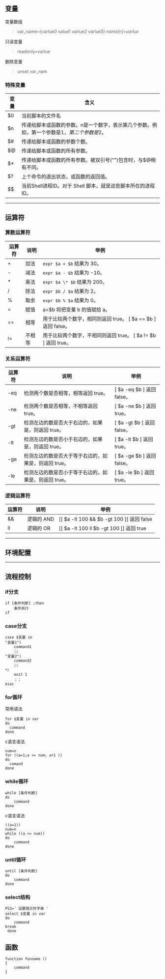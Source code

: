<!--more-->

## 变量
变量数组
>var_name=(varlue0 value1 varlue2 varlue3)
*name[n]=varlue*

只读变量
>readonly=varlue

删除变量
>unset var_nam

### 特殊变量

变量|含义
---|---
$0|当前脚本的文件名
$n|传递给脚本或函数的参数。n是一个数字，表示第几个参数。例如，第一个参数是$1，第二个参数是$2。
$#|传递给脚本或函数的参数个数。
$@|传递给脚本或函数的所有参数。
$*|传递给脚本或函数的所有参数。被双引号("")包含时，与$@稍有不同。
$?|上个命令的退出状态，或函数的返回值。
$$|当前Shell进程ID。对于 Shell 脚本，就是这些脚本所在的进程ID。

***
## 运算符
### 算数运算符

运算符|说明|举例
---|---|---
+|加法|`expr $a + $b` 结果为 30。
-|减法|`expr $a - $b` 结果为 -10。
*|乘法|`expr $a \* $b` 结果为  200。
/|除法|`expr $b / $a` 结果为 2。
%|取余|`expr $b % $a` 结果为 0。
=|赋值|a=$b 将把变量 b 的值赋给 a。
==|相等|用于比较两个数字，相同则返回 true。	[ $a == $b ] 返回 false。
!=|不相等|用于比较两个数字，不相同则返回 true。	[ $a != $b ] 返回 true。

### 关系运算符

运算符|说明|举例
---|---|---
-eq|检测两个数是否相等，相等返回 true。|[ $a -eq $b ] 返回 false。
-ne|检测两个数是否相等，不相等返回 true。|[ $a -ne $b ] 返回 true。
-gt|检测左边的数是否大于右边的，如果是，则返回 true。|[ $a -gt $b ] 返回 false。
-lt|检测左边的数是否小于右边的，如果是，则返回 true。|[ $a -lt $b ] 返回 true。
-ge|检测左边的数是否大于等于右边的，如果是，则返回 true。|[ $a -ge $b ] 返回 false。
-le|检测左边的数是否小于等于右边的，如果是，则返回 true。|[ $a -le $b ] 返回 true。

### 逻辑运算符

运算符|说明|举例
---|---|---
&&|逻辑的 AND|[[ $a -lt 100 && $b -gt 100 ]] 返回 false
ll|逻辑的 OR|[[ $a -lt 100 ll $b -gt 100 ]] 返回 true

***
## 环境配置
***
## 流程控制
### if分支
```
if [条件判断] ;then
	条件执行
if
```
### case分支
```
case $变量 in
"变量1")
	command1
	;;
"变量2")
	command2
	;;
*）
	exit 1
	；；
esac
```
### for循环
常用语法
```
for $变量 in var
do
  command
done
```
c语言语法
```
num=n
for ((a=1;a <= num; a+1 ))
do
  comand
done
```
### while循环
```
while [条件判断]
do
	command
done
```
c语言语法
```
((a=1))
num=n
while ((a <= num))
do
	command
done
```
### until循环
```
until [条件判断]
do
	command
done
```
### select结构
```
PS3=' 设置提示符字串 '
select $变量 in var
do
	command 
break
 done
```
## 函数
```
function funname ()
{
	command
}
```